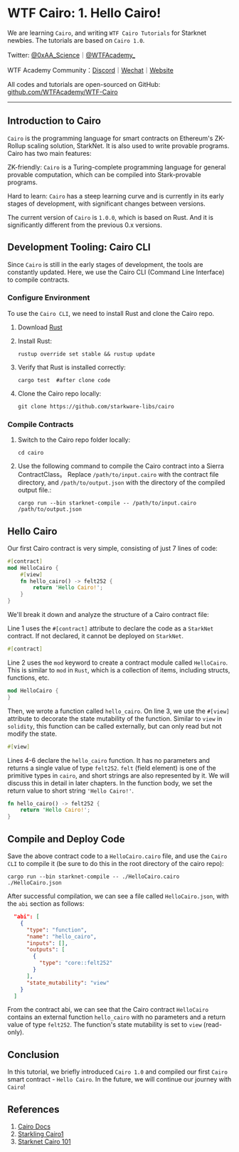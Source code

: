 # WTF Cairo: 1. Hello Cairo!

We are learning `Cairo`, and writing `WTF Cairo Tutorials` for Starknet newbies. The tutorials are based on `Cairo 1.0`.

Twitter: [@0xAA_Science](https://twitter.com/0xAA_Science)｜[@WTFAcademy_](https://twitter.com/WTFAcademy_)

WTF Academy Community：[Discord](https://discord.wtf.academy)｜[Wechat](https://docs.google.com/forms/d/e/1FAIpQLSe4KGT8Sh6sJ7hedQRuIYirOoZK_85miz3dw7vA1-YjodgJ-A/viewform?usp=sf_link)｜[Website](https://wtf.academy)

All codes and tutorials are open-sourced on GitHub: [github.com/WTFAcademy/WTF-Cairo](https://github.com/WTFAcademy/WTF-Cairo)

---

## Introduction to Cairo

`Cairo` is the programming language for smart contracts on Ethereum's ZK-Rollup scaling solution, StarkNet. It is also used to write provable programs. Cairo has two main features:

ZK-friendly: `Cairo` is a Turing-complete programming language for general provable computation, which can be compiled into Stark-provable programs.

Hard to learn: `Cairo` has a steep learning curve and is currently in its early stages of development, with significant changes between versions.

The current version of `Cairo` is `1.0.0`, which is based on Rust. And it is significantly different from the previous 0.x versions.


## Development Tooling: Cairo CLI


Since `Cairo` is still in the early stages of development, the tools are constantly updated. Here, we use the Cairo CLI (Command Line Interface) to compile contracts.


### Configure Environment

To use the `Cairo CLI`, we need to install Rust and clone the Cairo repo.

1. Download [Rust](https://www.rust-lang.org/tools/install)

2. Install Rust:

    ```shell
    rustup override set stable && rustup update
    ```

3. Verify that Rust is installed correctly:

    ```shell
    cargo test  #after clone code 
    ```

4. Clone the Cairo repo locally:

    ```shell
    git clone https://github.com/starkware-libs/cairo
    ```

### Compile Contracts

1. Switch to the Cairo repo folder locally:
    ```shell
    cd cairo
    ```

2. Use the following command to compile the Cairo contract into a Sierra ContractClass。 Replace `/path/to/input.cairo` with the contract file directory, and `/path/to/output.json` with the directory of the compiled output file.:

    ```shell
    cargo run --bin starknet-compile -- /path/to/input.cairo /path/to/output.json
    ```



## Hello Cairo

Our first Cairo contract is very simple, consisting of just 7 lines of code:

```rust
#[contract]
mod HelloCairo {
    #[view]
    fn hello_cairo() -> felt252 {
        return 'Hello Cairo!';
    }
}
```

We'll break it down and analyze the structure of a Cairo contract file:

Line 1 uses the `#[contract]` attribute to declare the code as a `StarkNet` contract. If not declared, it cannot be deployed on `StarkNet`.

```rust
#[contract]
```

Line 2 uses the `mod` keyword to create a contract module called `HelloCairo`. This is similar to `mod` in `Rust`, which is a collection of items, including structs, functions, etc.

```rust
mod HelloCairo {
}
```

Then, we wrote a function called `hello_cairo`. On line 3, we use the `#[view]` attribute to decorate the state mutability of the function. Similar to `view` in `solidity`, this function can be called externally, but can only read but not modify the state.

```rust
#[view]
```

Lines 4-6 declare the `hello_cairo` function. It has no parameters and returns a single value of type `felt252`. `felt` (field element) is one of the primitive types in `cairo`, and short strings are also represented by it. We will discuss this in detail in later chapters. In the function body, we set the return value to short string `'Hello Cairo!'`.

```rust
fn hello_cairo() -> felt252 {
    return 'Hello Cairo!';
}
```

## Compile and Deploy Code

Save the above contract code to a `HelloCairo.cairo` file, and use the `Cairo CLI` to compile it (be sure to do this in the root directory of the cairo repo):

```shell
cargo run --bin starknet-compile -- ./HelloCairo.cairo ./HelloCairo.json
```

After successful compilation, we can see a file called `HelloCairo.json`, with the `abi` section as follows:

```json
  "abi": [
    {
      "type": "function",
      "name": "hello_cairo",
      "inputs": [],
      "outputs": [
        {
          "type": "core::felt252"
        }
      ],
      "state_mutability": "view"
    }
  ]
```

From the contract abi, we can see that the Cairo contract `HelloCairo` contains an external function `hello_cairo` with no parameters and a return value of type `felt252`. The function's state mutability is set to `view` (read-only).

## Conclusion

In this tutorial, we briefly introduced `Cairo 1.0` and compiled our first `Cairo` smart contract - `Hello Cairo`. In the future, we will continue our journey with `Cairo`!

## References

1. [Cairo Docs](https://www.cairo-lang.org/docs/v1.0/)
2. [Starkling Cairo1](https://github.com/shramee/starklings-cairo1)
3. [Starknet Cairo 101](https://github.com/starknet-edu/starknet-cairo-101)
